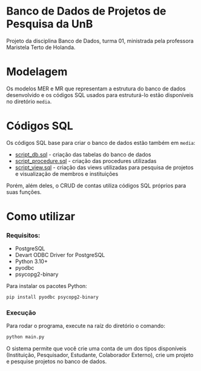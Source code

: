 # Banco de Dados de Projetos de Pesquisa da UnB

Projeto da disciplina Banco de Dados, turma 01, ministrada pela professora
Maristela Terto de Holanda.

# Modelagem

Os modelos MER e MR que representam a estrutura do banco de dados desenvolvido
e os códigos SQL usados para estruturá-lo estão disponíveis no diretório
`media`.

# Códigos SQL

Os códigos SQL base para criar o banco de dados estão também em `media`:
- [script_db.sql](media/script_db.sql) - criação das tabelas do banco de dados
- [script_procedure.sql](media/script_procedure.sql) - criação das procedures
utilizadas
- [script_view.sql](media/script_view.sql) - criação das views utilizadas para
pesquisa de projetos e visualização de membros e instituições

Porém, além deles, o CRUD de contas utiliza códigos SQL próprios para suas
funções.

# Como utilizar

### Requisitos:
- PostgreSQL
- Devart ODBC Driver for PostgreSQL
- Python 3.10+
- pyodbc
- psycopg2-binary

Para instalar os pacotes Python:
```sh
pip install pyodbc psycopg2-binary
```

### Execução

Para rodar o programa, execute na raíz do diretório o comando:
```sh
python main.py
```

O sistema permite que você crie uma conta de um dos tipos disponíveis
(Instituição, Pesquisador, Estudante, Colaborador Externo), crie um projeto
e pesquise projetos no banco de dados.
